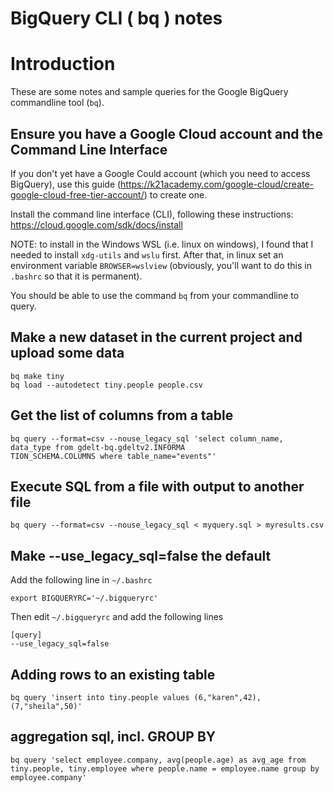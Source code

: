 # BigQuery CLI ( bq ) notes

# Introduction
These are some notes and sample queries for the Google BigQuery commandline tool (`bq`).

## Ensure you have a Google Cloud account and the Command Line Interface

If you don't yet have a Google Could account (which you need to access BigQuery), use this guide (https://k21academy.com/google-cloud/create-google-cloud-free-tier-account/) to create one.

Install the command line interface (CLI), following these instructions: https://cloud.google.com/sdk/docs/install

NOTE: to install in the Windows WSL (i.e. linux on windows), I found that I needed to install `xdg-utils` and `wslu` first. After that, in linux set an environment variable `BROWSER=wslview` (obviously, you'll want to do this in `.bashrc` so that it is permanent).

You should be able to use the command `bq` from your commandline to query.


## Make a new dataset in the current project and upload some data

~~~
bq make tiny
bq load --autodetect tiny.people people.csv

~~~

## Get the list of columns from a table

~~~
bq query --format=csv --nouse_legacy_sql 'select column_name, data_type from gdelt-bq.gdeltv2.INFORMA
TION_SCHEMA.COLUMNS where table_name="events"'
~~~

## Execute SQL from a file with output to another file

~~~
bq query --format=csv --nouse_legacy_sql < myquery.sql > myresults.csv
~~~

## Make --use_legacy_sql=false the default

Add the following line in `~/.bashrc`
~~~
export BIGQUERYRC='~/.bigqueryrc'

~~~

Then edit `~/.bigqueryrc` and add the following lines
~~~
[query]
--use_legacy_sql=false
~~~


## Adding rows to an existing table

~~~
bq query 'insert into tiny.people values (6,"karen",42),(7,"sheila",50)'
~~~

## aggregation sql, incl. GROUP BY

~~~
bq query 'select employee.company, avg(people.age) as avg_age from tiny.people, tiny.employee where people.name = employee.name group by employee.company'
~~~

